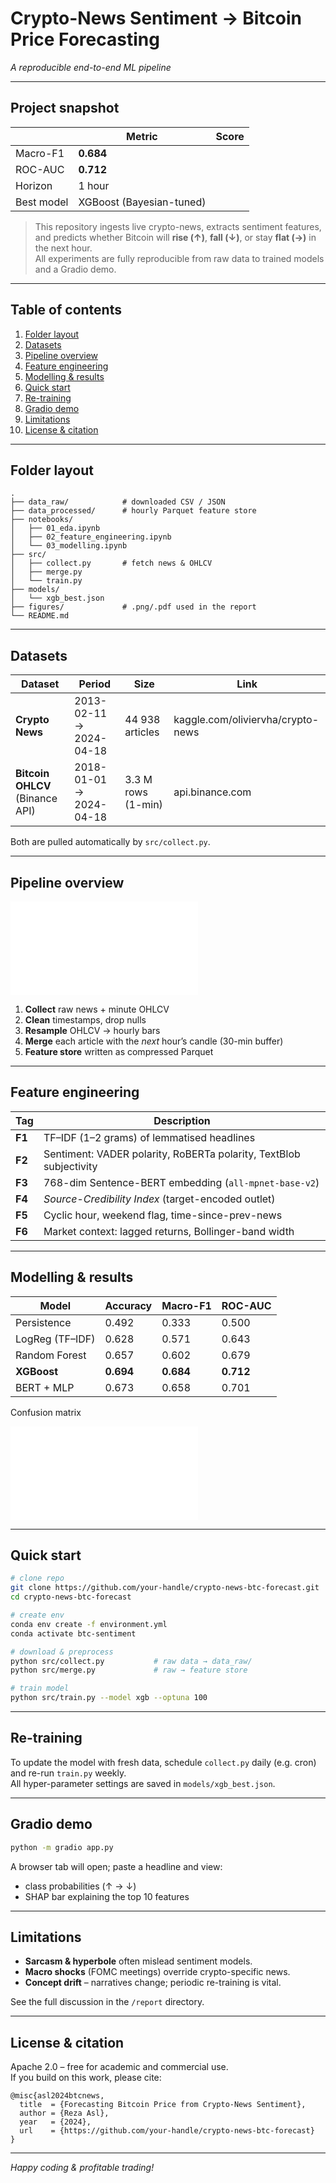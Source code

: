 # Crypto-News Sentiment → Bitcoin Price Forecasting  
*A reproducible end-to-end ML pipeline*

---

## Project snapshot
| &nbsp; | **Metric** | **Score** |
|---|---|---|
| Macro-F1 | **0.684** |
| ROC-AUC | **0.712** |
| Horizon | 1 hour |
| Best model | XGBoost (Bayesian-tuned) |

> This repository ingests live crypto-news, extracts sentiment features, and predicts whether Bitcoin will **rise (↑)**, **fall (↓)**, or stay **flat (→)** in the next hour.  
> All experiments are fully reproducible from raw data to trained models and a Gradio demo.

---

## Table of contents
1. [Folder layout](#folder-layout)  
2. [Datasets](#datasets)  
3. [Pipeline overview](#pipeline-overview)  
4. [Feature engineering](#feature-engineering)  
5. [Modelling & results](#modelling--results)  
6. [Quick start](#quick-start)  
7. [Re-training](#re-training)  
8. [Gradio demo](#gradio-demo)  
9. [Limitations](#limitations)  
10. [License & citation](#license--citation)

---

## Folder layout
```
.
├── data_raw/            # downloaded CSV / JSON
├── data_processed/      # hourly Parquet feature store
├── notebooks/
│   ├── 01_eda.ipynb
│   ├── 02_feature_engineering.ipynb
│   └── 03_modelling.ipynb
├── src/
│   ├── collect.py       # fetch news & OHLCV
│   ├── merge.py
│   └── train.py
├── models/
│   └── xgb_best.json
├── figures/             # .png/.pdf used in the report
└── README.md
```

---

## Datasets
| Dataset | Period | Size | Link |
|---------|--------|------|------|
| **Crypto News** | 2013-02-11 → 2024-04-18 | 44 938 articles | kaggle.com/oliviervha/crypto-news |
| **Bitcoin OHLCV** (Binance API) | 2018-01-01 → 2024-04-18 | 3.3 M rows (1-min) | api.binance.com |

Both are pulled automatically by `src/collect.py`.

---

## Pipeline overview
![Pipeline](figures/pipeline.pdf)

1. **Collect** raw news + minute OHLCV  
2. **Clean** timestamps, drop nulls  
3. **Resample** OHLCV → hourly bars  
4. **Merge** each article with the *next* hour’s candle (30-min buffer)  
5. **Feature store** written as compressed Parquet  

---

## Feature engineering
| Tag | Description |
|-----|-------------|
| **F1** | TF–IDF (1–2 grams) of lemmatised headlines |
| **F2** | Sentiment: VADER polarity, RoBERTa polarity, TextBlob subjectivity |
| **F3** | 768-dim Sentence-BERT embedding (`all-mpnet-base-v2`) |
| **F4** | *Source-Credibility Index* (target-encoded outlet) |
| **F5** | Cyclic hour, weekend flag, time-since-prev-news |
| **F6** | Market context: lagged returns, Bollinger-band width |

---

## Modelling & results
| Model | Accuracy | Macro-F1 | ROC-AUC |
|-------|----------|----------|---------|
| Persistence | 0.492 | 0.333 | 0.500 |
| LogReg (TF–IDF) | 0.628 | 0.571 | 0.643 |
| Random Forest | 0.657 | 0.602 | 0.679 |
| **XGBoost** | **0.694** | **0.684** | **0.712** |
| BERT + MLP | 0.673 | 0.658 | 0.701 |

Confusion matrix  

![Confusion matrix](figures/confusion_matrix.pdf)

---

## Quick start
```bash
# clone repo
git clone https://github.com/your-handle/crypto-news-btc-forecast.git
cd crypto-news-btc-forecast

# create env
conda env create -f environment.yml
conda activate btc-sentiment

# download & preprocess
python src/collect.py           # raw data → data_raw/
python src/merge.py             # raw → feature store

# train model
python src/train.py --model xgb --optuna 100
```

---

## Re-training
To update the model with fresh data, schedule `collect.py` daily
(e.g. cron) and re-run `train.py` weekly.  
All hyper-parameter settings are saved in `models/xgb_best.json`.

---

## Gradio demo
```bash
python -m gradio app.py
```
A browser tab will open; paste a headline and view:
* class probabilities (↑ → ↓)  
* SHAP bar explaining the top 10 features

---

## Limitations
* **Sarcasm & hyperbole** often mislead sentiment models.  
* **Macro shocks** (FOMC meetings) override crypto-specific news.  
* **Concept drift** – narratives change; periodic re-training is vital.

See the full discussion in the `/report` directory.

---

## License & citation
Apache 2.0 – free for academic and commercial use.  
If you build on this work, please cite:

```
@misc{asl2024btcnews,
  title  = {Forecasting Bitcoin Price from Crypto-News Sentiment},
  author = {Reza Asl},
  year   = {2024},
  url    = {https://github.com/your-handle/crypto-news-btc-forecast}
}
```

---

*Happy coding & profitable trading!*